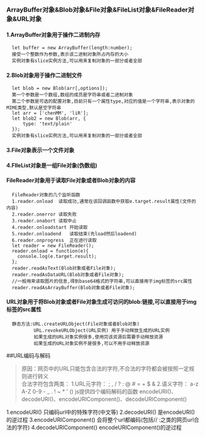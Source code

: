 ### ArrayBuffer对象&Blob对象&File对象&FileList对象&FileReader对象&URL对象

#### 1.ArrayBuffer对象用于操作二进制内存
      let buffer = new ArrayBuffer(length:number);
      接受一个整数作为参数,表示该二进制对象所占内存的大小
      实例对象有slice实例方法,可以用来复制对象的一部分或者全部

#### 2.Blob对象用于操作二进制文件
      let blob = new Blob(arr[,options]);
      第一个参数是一个数组,数组的成员是字符串或者二进制对象
      第二个参数是可选的配置对象,目前只有一个属性type,对应的值是一个字符串,表示对象的MIME类型,默认是空字符串
      let arr = ['chenMM', 'liR'];
      let blob2 = new Blob(arr, {
          type: 'text/plain'
      });
      实例对象有slice实例方法,可以用来复制对象的一部分或者全部
      
#### 3.File对象表示一个文件对象




#### 4.FIleList对象是一组File对象(伪数组)  

  
  
  
#### FileReader对象用于读取File对象或者Blob对象的内容
      FileReader对象的几个监听函数
      1.reader.onload  读取成功,通常在该回调函数中获取e.target.result属性(文件的内容)
      2.reader.onerror 读取失败
      3.reader.onabort 读取中止
      4.reader.onloadstart 开始读取
      5.reader.onloadend   读取结束(先load然后loadend)
      6.reader.onprogress  正在进行读取
      let reader = new FileReader();
      reader.onload = function(e){
        console.log(e.target.result);
      };
      reader.readAsText(Blob对象或者File对象);
      reader.readAsDataURL(Blob对象或者File对象);
      //一般用来读取图片的信息,得到base64格式的字符串,可以直接用于img标签的src属性
      reader.readAsArrayBuffer(Blob对象或者File对象);
#### URL对象用于将Blob对象或者File对象生成可访问的blob:链接,可以直接用于img标签的src属性
      静态方法:URL.createURLObject(File对象或者Blob对象)
              URL.revokeURLObject(URL实例) 用于手动释放生成的URL实例
              如果生成的URL对象实例很多,使用完该资源后需要手动释放资源
              如果生成的URL对象实例不是很多,可以不用手动释放资源
              

##URL编码与解码
  >原因：网页中的URL只能包含合法的字符,不合法的字符都会被按照一定规则进行转义              
  合法字符包含两类：
  1.URL元字符：   ;  ,  /  ?  :  @  #  =  +  $  &
  2.语义字符：    a-z A-Z 0-9 -  _  .  !  ~  *  '  ()
  js提供四个编码解码的函数
  encodeURI()、decodeURI()、encodeURIComponent()、decodeURIComponent()
  
  
  1.encodeURI() 只编码url中的特殊字符(中文等)
  2.decodeURI() 是encodeURI()的逆过程
  3.encodeURIComponent() 会将整个url都编码(包括// :之类的网页url合法的字符)
  4.decodeURIComponent() encodeURIComponent()的逆过程
  
                

      
    
